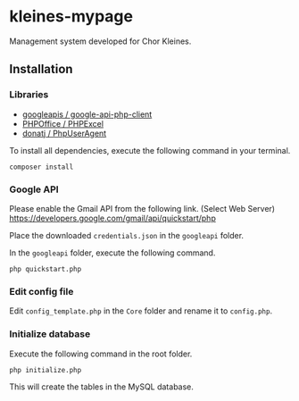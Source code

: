 # kleines-mypage

Management system developed for Chor Kleines.

## Installation

### Libraries

- [googleapis / google-api-php-client](https://github.com/googleapis/google-api-php-client)
- [PHPOffice / PHPExcel](https://github.com/PHPOffice/PHPExcel)
- [donatj / PhpUserAgent](https://github.com/donatj/PhpUserAgent)

To install all dependencies, execute the following command in your terminal.

```
composer install
```

### Google API

Please enable the Gmail API from the following link. (Select Web Server)  
https://developers.google.com/gmail/api/quickstart/php

Place the downloaded `credentials.json` in the `googleapi` folder.

In the `googleapi` folder, execute the following command.

```
php quickstart.php
```

### Edit config file

Edit `config_template.php` in the `Core` folder and rename it to `config.php`.

### Initialize database

Execute the following command in the root folder.

```
php initialize.php
```

This will create the tables in the MySQL database.
